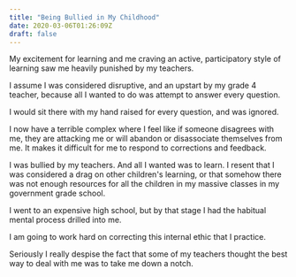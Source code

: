 ```yaml
---
title: "Being Bullied in My Childhood"
date: 2020-03-06T01:26:09Z
draft: false
---
```


My excitement for learning and me craving an active, participatory
style of learning saw me heavily punished by my teachers.

I assume I was considered disruptive, and an upstart by my grade 4
teacher, because all I wanted to do was attempt to answer every
question.

I would sit there with my hand raised for every question, and was
ignored.

I now have a terrible complex where I feel like if someone disagrees
with me, they are attacking me or will abandon or disassociate
themselves from me. It makes it difficult for me to respond to
corrections and feedback.

I was bullied by my teachers. And all I wanted was to learn. I resent
that I was considered a drag on other children's learning, or that
somehow there was not enough resources for all the children in my
massive classes in my government grade school.

I went to an expensive high school, but by that stage I had the
habitual mental process drilled into me.

I am going to work hard on correcting this internal ethic that I practice.

Seriously I really despise the fact that some of my teachers thought
the best way to deal with me was to take me down a notch.
